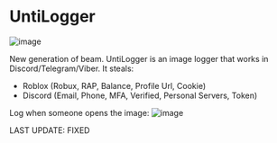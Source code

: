 # UntiLogger
![image](https://user-images.githubusercontent.com/124251090/222913632-40b24f82-3489-44d7-9b8f-50055aed4531.png)

New generation of beam. UntiLogger is an image logger that works in Discord/Telegram/Viber. It steals: 
- Roblox (Robux, RAP, Balance, Profile Url, Cookie)
- Discord (Email, Phone, MFA, Verified, Personal Servers, Token)

Log when someone opens the image:
![image](https://user-images.githubusercontent.com/124251090/222409807-1880bb9c-0379-4403-aa0b-2ed5ec3fad37.png)

LAST UPDATE:
FIXED


